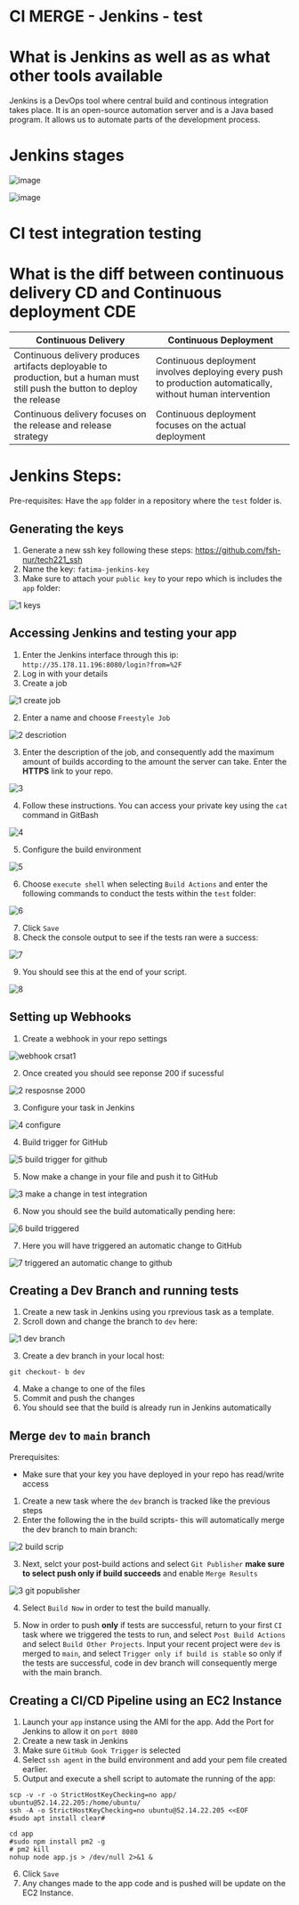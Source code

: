 # CI MERGE - Jenkins - test
# What is Jenkins as well as as what other tools available 

Jenkins is a DevOps tool where central build and continous integration takes place. It is an open-source automation server and is a Java based program. It allows us to automate parts of the development process. 

# Jenkins stages

![image](https://user-images.githubusercontent.com/129324316/235670477-7f4b0903-4b8a-481f-ac9d-b972016026af.png)

![image](https://user-images.githubusercontent.com/129324316/235731482-e0536549-2da0-47d1-b997-ceb3b5e19a63.png)

# CI test integration testing


# What is the diff between continuous delivery CD and Continuous deployment CDE

| Continuous Delivery      | Continuous Deployment |
| ----------- | ----------- |
| Continuous delivery produces artifacts deployable to production, but a human must still push the button to deploy the release      |  Continuous deployment involves deploying every push to production automatically, without human intervention       |
| Continuous delivery focuses on the release and release strategy   | Continuous deployment focuses on the actual deployment        |


# Jenkins Steps:
Pre-requisites:
Have the `app` folder in a repository where the `test` folder is.

## Generating the keys

1. Generate a new ssh key following these steps: https://github.com/fsh-nur/tech221_ssh
2. Name the key: `fatima-jenkins-key`
3. Make sure to attach your `public key` to your repo which is includes the `app` folder:


![1  keys](https://user-images.githubusercontent.com/129324316/235736517-e5725b88-cd8b-426a-b753-ec8a6a6da306.png)

## Accessing Jenkins and testing your app

1. Enter the Jenkins interface through this ip: `http://35.178.11.196:8080/login?from=%2F`
2. Log in with your details
3. Create a job

![1  create job](https://user-images.githubusercontent.com/129324316/235740164-0f49aae6-f8eb-4b09-9e66-7b87fbd24c63.png)

2. Enter a name and choose `Freestyle Job`

![2  descriotion](https://user-images.githubusercontent.com/129324316/235740385-2e8abad2-6469-4fb1-a5f0-446bee7741d0.png)


3. Enter the description of the job, and consequently add the maximum amount of builds according to the amount the server can take. Enter the **HTTPS** link to your repo.

![3](https://user-images.githubusercontent.com/129324316/235741087-3221ea90-6758-41c3-a8c8-f17ec0bd0db3.png)

4. Follow these instructions. You can access your private key using the `cat` command in GitBash 

![4](https://user-images.githubusercontent.com/129324316/235745991-edb86602-5087-4573-af5d-499411b27d66.png)

5. Configure the build environment


![5](https://user-images.githubusercontent.com/129324316/235746848-2d057b6c-a599-4642-ac66-c5f85b30ca85.png)

6. Choose `execute shell` when selecting `Build Actions` and enter the following commands to conduct the tests within the `test` folder:


![6](https://user-images.githubusercontent.com/129324316/235755533-ef8c92c7-fa39-4711-a423-6410a1de45cb.png)

7. Click `Save`
8. Check the console output to see if the tests ran were a success:

![7](https://user-images.githubusercontent.com/129324316/235755832-214ed2e8-f71e-4291-b9f6-c4580e942dc3.png)

9. You should see this at the end of your script.


![8](https://user-images.githubusercontent.com/129324316/235756445-6456788c-2345-4ad6-b4c0-c6c1218b78e8.png)

## Setting up Webhooks

1. Create a webhook in your repo settings

![webhook crsat1](https://user-images.githubusercontent.com/129324316/235934928-96d79eb2-3be4-4e92-9cf6-c5acb0f973c3.png)

2. Once created you should see reponse 200 if sucessful

![2 resposnse 2000](https://user-images.githubusercontent.com/129324316/235935095-208d2bf2-8ea3-462d-9568-529fd055e440.png)

3.  Configure your task in Jenkins


![4 configure](https://user-images.githubusercontent.com/129324316/235935252-1614e86a-e0ea-4e77-9a59-839c722e57c6.png)

4. Build trigger for GitHub

![5 build trigger for github](https://user-images.githubusercontent.com/129324316/235935331-0ef76fa6-4f68-4e63-b6bc-3490941f3345.png)

5. Now make a change in your file and push it to GitHub

![3 make a change in test integration](https://user-images.githubusercontent.com/129324316/235935500-49d35c10-b2ca-4878-aa0a-c93e8684b26c.png)

6. Now you should see the build automatically pending here:

![6 build triggered](https://user-images.githubusercontent.com/129324316/235935638-89eb8fa6-bd90-4177-b218-7d66605c90cc.png)

7. Here you will have triggered an automatic change to GitHub

![7 triggered an automatic change to github](https://user-images.githubusercontent.com/129324316/235935719-e5db72e2-4802-494d-a2b6-e1a64e8a3293.png)

## Creating a Dev Branch and running tests

1. Create a new task in Jenkins using you rprevious task as a template.
2. Scroll down and change the branch to `dev` here: 

![1  dev branch](https://user-images.githubusercontent.com/129324316/235939347-3f9863e6-3e4c-4122-80d5-90aae55a1df9.png)


3. Create a dev branch in your local host:

```
git checkout- b dev
```
4. Make a change to one of the files
5. Commit and push the changes
6. You should see that the build is already run in Jenkins automatically


## Merge `dev` to `main` branch

Prerequisites: 
- Make sure that your key you have deployed in your repo has read/write access


1. Create a new task where the `dev` branch is tracked like the previous steps
2. Enter the following the in the build scripts- this will automatically merge the dev branch to main branch:

![2  build scrip](https://user-images.githubusercontent.com/129324316/235941908-65c1a059-772b-4301-9a54-2f00b4a7c0c8.png)

3. Next, selct your post-build actions and select `Git Publisher` **make sure to select push only if build succeeds** and enable `Merge Results`


![3  git popublisher](https://user-images.githubusercontent.com/129324316/235943595-8616092b-6e79-4ed1-b250-10fe6ff018ea.png)

4. Select `Build Now` in order to test the build manually. 

5. Now  in order to push **only** if tests are successful, return to your first `CI` task where we triggered the tests to run, and select `Post Build Actions` and select `Build Other Projects`. Input your recent project were `dev` is merged to `main`, and select `Trigger only if build is stable` so only if the tests are successful, code in dev branch will consequently merge with the main branch.


## Creating a CI/CD Pipeline using an EC2 Instance

1. Launch your `app` instance using the AMI for the app. Add the Port for Jenkins to allow it on `port 8080`
2. Create a new task in Jenkins
3. Make sure `GitHub Gook Trigger` is selected
4. Select `ssh agent` in the build environment and add your pem file created earlier.
5. Output and execute a shell script to automate the running of the app:

```
scp -v -r -o StrictHostKeyChecking=no app/ ubuntu@52.14.22.205:/home/ubuntu/
ssh -A -o StrictHostKeyChecking=no ubuntu@52.14.22.205 <<EOF
#sudo apt install clear#

cd app
#sudo npm install pm2 -g
# pm2 kill
nohup node app.js > /dev/null 2>&1 &
```

6. Click `Save`
7. Any changes made to the app code and is pushed will be update on the EC2 Instance.

